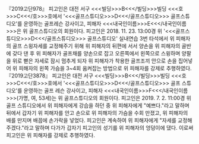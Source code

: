 『2019고단978』
피고인은 대전 서구 <<<빌딩>>>B<<</빌딩>>>빌딩 <<<호>>>C<<</호>>>호에서 '<<<골프스튜디오>>>D<<</골프스튜디오>>> 골프스튜디오'를 운영하는 골프레슨 강사이고, 피해자 <<<내국인이름>>>E<<</내국인이름>>>은 위 골프스튜디오의 회원이다.
피고인은 2018. 11. 23. 13:00경 위 '<<<골프스튜디오>>>D<<</골프스튜디오>>> 골프스튜디오' 실내연습 3번 타석에서 위 피해자의 골프 스윙자세를 교정해주기 위해 위 피해자의 뒤편에 서서 양손을 위 피해자의 골반에 갖다 댄 후 위 피해자가 골프채를 양손으로 잡고 오른쪽에서 왼쪽으로 스윙하며 양팔을 위로 뻗은 자세로 잠시 멈추게 되자 위 피해자가 착용한 골프조끼 안으로 손을 집어넣어 위 피해자의 왼쪽 가슴을 3~4회 움켜잡는 방법으로 위 피해자를 강제로 추행하였다.
『2019고단3878』
피고인은 대전 서구 <<<빌딩>>>B<<</빌딩>>>빌딩 <<<호>>>C<<</호>>>호에서 '<<<골프스튜디오>>>D<<</골프스튜디오>>> 골프 스튜디오'를 운영하는 골프 레슨 강사이고, 피해자 <<<내국인이름>>>F<<</내국인이름>>>(가명, 여, 53세)는 위 골프스튜디오의 회원이다.
피고인은 2019. 7. 2. 11:00경 위 골프 스튜디오에서 위 피해자에게 강습을 하던 중 위 피해자에게 "예쁘다."라고 말하며 뒤에서 갑자기 위 피해자를 안고 손으로 위 피해자의 가슴을 수회 만졌고, 위 피해자의 배를 만지며 배꼽에 손가락을 넣었다. 피고인은 계속하여 위 피해자에게 "자세를 교정해주겠다."라고 말하며 다가가 갑자기 피고인의 성기를 위 피해자의 엉덩이에 댔다.
이로써 피고인은 위 피해자를 강제로 추행하였다.